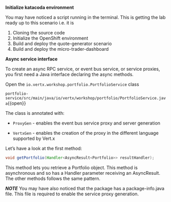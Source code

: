 **Initialize katacoda environment**

You may have noticed a script running in the terminal. This is getting the lab ready up to this scenario i.e. it is 
1. Cloning the source code
2. Initialize the OpenShift environment
3. Build and deploy the quote-generator scenario
4. Build and deploy the micro-trader-dashboard

**Async service interface**

To create an async RPC service, or event bus service, or service proxies, you first need a Java interface declaring the async methods. 

Open the ``io.vertx.workshop.portfolio.PortfolioService`` class

``portfolio-service/src/main/java/io/vertx/workshop/portfolio/PortfolioService.java``{{open}}

The class is annotated with:

* ``ProxyGen`` - enables the event bus service proxy and server generation

* ``VertxGen`` - enables the creation of the proxy in the different language supported by Vert.x

Let’s have a look at the first method:

```java
void getPortfolio(Handler<AsyncResult<Portfolio>> resultHandler);
```

This method lets you retrieve a Portfolio object. This method is asynchronous and so has a Handler parameter receiving an AsyncResult<Portfolio>. The other methods follows the same pattern.

***NOTE***
You may have also noticed that the package has a package-info.java file. This file is required to enable the service proxy generation.

